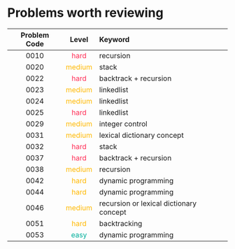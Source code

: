 # Problems worth reviewing

| Problem Code |                Level                | Keyword                                 |
| :----------: | :---------------------------------: | :-------------------------------------- |
|     0010     |  <font color="#FF2D55">hard</font>  | recursion                               |
|     0020     | <font color="#FFB800">medium</font> | stack                                   |
|     0022     |  <font color="#FF2D55">hard</font>  | backtrack + recursion                   |
|     0023     | <font color="FFB800">medium</font>  | linkedlist                              |
|     0024     | <font color="FFB800">medium</font>  | linkedlist                              |
|     0025     |  <font color="FF2D55">hard</font>   | linkedlist                              |
|     0029     | <font color="FFB800">medium</font>  | integer control                         |
|     0031     | <font color="FFB800">medium</font>  | lexical dictionary concept              |
|     0032     |  <font color="FF2D55">hard</font>   | stack                                   |
|     0037     |  <font color="FF2D55">hard</font>   | backtrack + recursion                   |
|     0038     | <font color="FFB800">medium</font>  | recursion                               |
|     0042     |  <font color="FFB800">hard</font>   | dynamic programming                     |
|     0044     |  <font color="FFB800">hard</font>   | dynamic programming                     |
|     0046     | <font color="FFB800">medium</font>  | recursion or lexical dictionary concept |
|     0051     |  <font color="FFB800">hard</font>   | backtracking                            |
|     0053     |  <font color="00AF9B">easy</font>   | dynamic programming                     |
